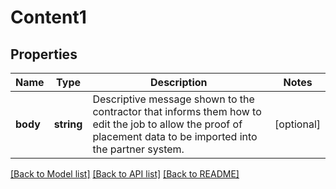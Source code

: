 # Content1

## Properties
Name | Type | Description | Notes
------------ | ------------- | ------------- | -------------
**body** | **string** | Descriptive message shown to the contractor that informs them how to edit the job to allow the proof of placement data to be imported into the partner system. | [optional] 

[[Back to Model list]](../README.md#documentation-for-models) [[Back to API list]](../README.md#documentation-for-api-endpoints) [[Back to README]](../README.md)


